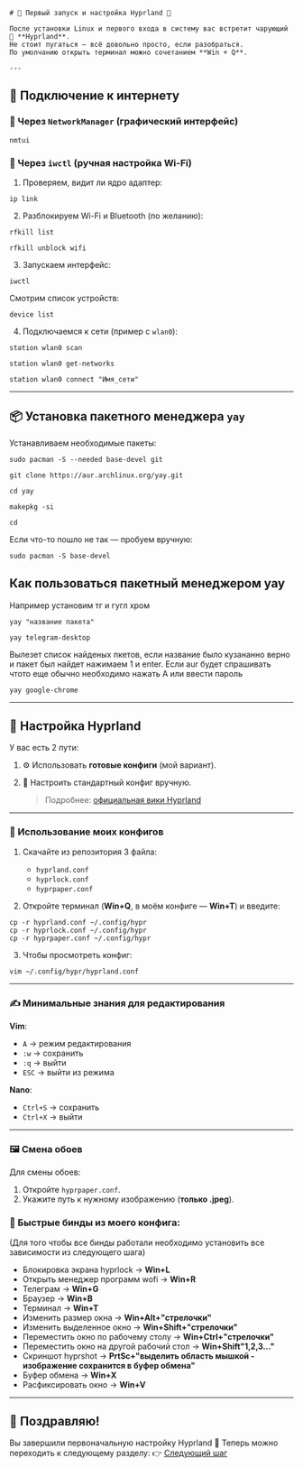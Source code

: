 ````
# 🌿 Первый запуск и настройка Hyprland 🌿  

После установки Linux и первого входа в систему вас встретит чарующий 🌌 **Hyprland**.  
Не стоит пугаться — всё довольно просто, если разобраться.  
По умолчанию открыть терминал можно сочетанием **Win + Q**.  

---
````
## 📡 Подключение к интернету  

### 🔹 Через `NetworkManager` (графический интерфейс)  

````
nmtui
````

### 🔹 Через `iwctl` (ручная настройка Wi-Fi)

1. Проверяем, видит ли ядро адаптер:

````
ip link
````

2. Разблокируем Wi-Fi и Bluetooth (по желанию):

````
rfkill list
````
````
rfkill unblock wifi
````

3. Запускаем интерфейс:

````
iwctl
````

Смотрим список устройств:

````
device list
````

4. Подключаемся к сети (пример с `wlan0`):

````
station wlan0 scan
````
````
station wlan0 get-networks
````
````
station wlan0 connect "Имя_сети"
````

---

## 📦 Установка пакетного менеджера `yay`

Устанавливаем необходимые пакеты:

````
sudo pacman -S --needed base-devel git
````
````
git clone https://aur.archlinux.org/yay.git
````
````
cd yay
````
````
makepkg -si
````
````
cd
````
Если что-то пошло не так — пробуем вручную:

````
sudo pacman -S base-devel
````


## Как пользоваться пакетный менеджером yay
Например установим тг и гугл хром
````
yay "название пакета"
````

````
yay telegram-desktop
````
Вылезет список найденых пкетов, если название было кузананно верно и пакет был найдет нажимаем 1 и enter. Если aur будет спрашивать чтото еще обычно необходимо нажать A или ввести пароль

````
yay google-chrome
````

---

## 🎨 Настройка Hyprland

У вас есть 2 пути:

1. ⚙️ Использовать **готовые конфиги** (мой вариант).
2. 📖 Настроить стандартный конфиг вручную.

   > Подробнее: [официальная вики Hyprland](https://wiki.hypr.land/Configuring/)

---

### 📂 Использование моих конфигов

1. Скачайте из репозитория 3 файла:

   * `hyprland.conf`
   * `hyprlock.conf`
   * `hyprpaper.conf`

2. Откройте терминал (**Win+Q**, в моём конфиге — **Win+T**) и введите:

````
cp -r hyprland.conf ~/.config/hypr
cp -r hyprlock.conf ~/.config/hypr
cp -r hyprpaper.conf ~/.config/hypr
````

3. Чтобы просмотреть конфиг:

````
vim ~/.config/hypr/hyprland.conf
````

---

### ✍️ Минимальные знания для редактирования

**Vim**:

* `A` → режим редактирования
* `:w` → сохранить
* `:q` → выйти
* `ESC` → выйти из режима

**Nano**:

* `Ctrl+S` → сохранить
* `Ctrl+X` → выйти

---

### 🖼️ Смена обоев

Для смены обоев:

1. Откройте `hyprpaper.conf`.
2. Укажите путь к нужному изображению (**только .jpeg**).

### 📌 Быстрые бинды из моего конфига:
(Для того чтобы все бинды работали необходимо установить все зависимости из следующего шага)

* Блокировка экрана hyprlock → **Win+L**
* Открыть менеджер программ wofi → **Win+R**
* Телеграм → **Win+G**
* Браузер → **Win+B**
* Терминал → **Win+T**
* Изменить размер окна → **Win+Alt+"стрелочки"**
* Изменить выделенное окно → **Win+Shift+"стрелочки"**
* Переместить окно по рабочему столу → **Win+Ctrl+"стрелочки"**
* Переместить окно на другой рабочий стол → **Win+Shift"1,2,3..."**
* Скриншот hyprshot → **PrtSc+"выделить область мышкой - изображение сохранится в буфер обмена"**
* Буфер обмена → **Win+X**
* Расфиксировать окно → **Win+V**

---

## 🎉 Поздравляю!

Вы завершили первоначальную настройку Hyprland 🚀
Теперь можно переходить к следующему разделу:
👉 [Следующий шаг](https://github.com/mrSKETH/Arch-install-guide---SKETH/tree/Первоначальная-настройка)

```
```
